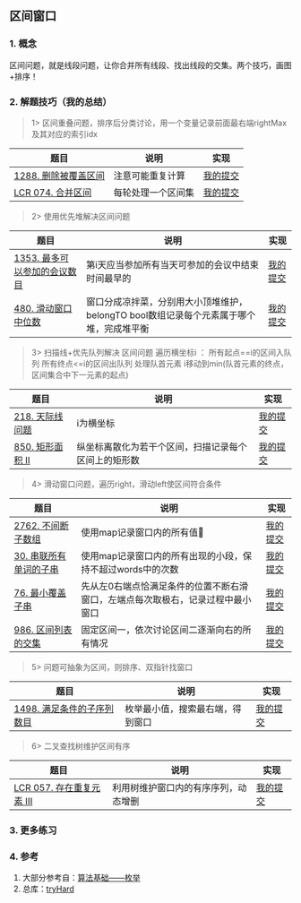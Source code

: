 ## 区间窗口

### 1. 概念
区间问题，就是线段问题，让你合并所有线段、找出线段的交集。两个技巧，画图+排序！

### 2. 解题技巧（我的总结）

> 1> 区间重叠问题，排序后分类讨论，用一个变量记录前面最右端rightMax及其对应的索引idx
> 
| 题目                                                                     | 说明        | 实现                                                                            |
|------------------------------------------------------------------------|-----------|-------------------------------------------------------------------------------|
| [1288. 删除被覆盖区间](https://leetcode.cn/problems/remove-covered-intervals/description/) | 注意可能重复计算  | [我的提交](https://leetcode.cn/problems/remove-covered-intervals/submissions/479551049/) |
| [LCR 074. 合并区间](https://leetcode.cn/problems/SsGoHC/description/) | 每轮处理一个区间集 | [我的提交](https://leetcode.cn/problems/SsGoHC/submissions/535267435/) |

> 2> 使用优先堆解决区间问题
>
| 题目                                                                            | 说明                                                 | 实现                                                                            |
|-------------------------------------------------------------------------------|----------------------------------------------------|-------------------------------------------------------------------------------|
| [1353. 最多可以参加的会议数目](https://leetcode.cn/problems/maximum-number-of-events-that-can-be-attended/description/) | 第i天应当参加所有当天可参加的会议中结束时间最早的                          | [我的提交](https://leetcode.cn/problems/maximum-number-of-events-that-can-be-attended/submissions/479644501/) |
| [480. 滑动窗口中位数](https://leetcode.cn/problems/sliding-window-median/description/) | 窗口分成凉拌菜，分别用大小顶堆维护，belongTO bool数组记录每个元素属于哪个堆，完成堆平衡 | [我的提交](https://leetcode.cn/problems/sliding-window-median/submissions/489497146/) |

> 3> 扫描线+优先队列解决 区间问题
> 遍历横坐标i ：
> 所有起点==i的区间入队列
> 所有终点<=i的区间出队列
> 处理队首元素
> i移动到min(队首元素的终点，区间集合中下一元素的起点)
>
| 题目                                                                           | 说明                         | 实现                                                                            |
|------------------------------------------------------------------------------|----------------------------|-------------------------------------------------------------------------------|
| [218. 天际线问题](https://leetcode.cn/problems/the-skyline-problem/description/) | i为横坐标                      | [我的提交](https://leetcode.cn/problems/the-skyline-problem/submissions/487828082/) |
| [850. 矩形面积 II](https://leetcode.cn/problems/rectangle-area-ii/description/) | 纵坐标离散化为若干个区间，扫描记录每个区间上的矩形数 | [我的提交](https://leetcode.cn/problems/rectangle-area-ii/submissions/533164098/) |


> 4> 滑动窗口问题，遍历right，滑动left使区间符合条件
>
| 题目                                                                            | 说明                                       | 实现                                                                            |
|-------------------------------------------------------------------------------|------------------------------------------|-------------------------------------------------------------------------------|
| [2762. 不间断子数组](https://leetcode.cn/problems/continuous-subarrays/description/) | 使用map记录窗口内的所有值🥱                         | [我的提交](https://leetcode.cn/problems/continuous-subarrays/submissions/479896109/) |
| [30. 串联所有单词的子串](https://leetcode.cn/problems/substring-with-concatenation-of-all-words/description/) | 使用map记录窗口内的所有出现的小段，保持不超过words中的次数        | [我的提交](https://leetcode.cn/problems/substring-with-concatenation-of-all-words/submissions/484296202/) |
| [76. 最小覆盖子串](https://leetcode.cn/problems/minimum-window-substring/description/) | 先从左0右端点恰满足条件的位置不断右滑窗口，左端点每次取极右，记录过程中最小窗口 | [我的提交](https://leetcode.cn/problems/minimum-window-substring/submissions/485666331/) |
| [986. 区间列表的交集](https://leetcode.cn/problems/interval-list-intersections/description/) | 固定区间一，依次讨论区间二逐渐向右的所有情况                   | [我的提交](https://leetcode.cn/problems/interval-list-intersections/submissions/491367127/) |

> 5> 问题可抽象为区间，则排序、双指针找窗口
>
| 题目                                                                            | 说明               | 实现                                                                            |
|-------------------------------------------------------------------------------|------------------|-------------------------------------------------------------------------------|
| [1498. 满足条件的子序列数目](https://leetcode.cn/problems/number-of-subsequences-that-satisfy-the-given-sum-condition/description/) | 枚举最小值，搜索最右端，得到窗口 | [我的提交](https://leetcode.cn/problems/number-of-subsequences-that-satisfy-the-given-sum-condition/submissions/493624449/) |

> 6> 二叉查找树维护区间有序
>
| 题目                                                                           | 说明                 | 实现                                                                            |
|------------------------------------------------------------------------------|--------------------|-------------------------------------------------------------------------------|
| [LCR 057. 存在重复元素 III](https://leetcode.cn/problems/7WqeDu/description/) | 利用树维护窗口内的有序序列，动态增删 | [我的提交](https://leetcode.cn/problems/7WqeDu/submissions/538317249/) |

### 3. 更多练习


### 4. 参考
1. 大部分参考自：[算法基础——枚举](https://blog.csdn.net/weixin_45652283/article/details/131244459?utm_medium=distribute.pc_relevant.none-task-blog-2~default~baidujs_baidulandingword~default-1-131244459-blog-129442726.235^v38^pc_relevant_sort_base3&spm=1001.2101.3001.4242.2&utm_relevant_index=4) 
2. 总库：[tryHard](https://github.com/NOMADxzy/tryHard)